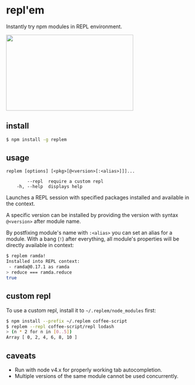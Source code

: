 # repl'em

Instantly try npm modules in REPL environment.

<img src="https://raw.githubusercontent.com/raine/replem/media/term.png" width="346" height="207">

## install

```sh
$ npm install -g replem
```

## usage

```
replem [options] [<pkg>[@<version>[:<alias>]]]...

        --repl  require a custom repl
    -h, --help  displays help
```

Launches a REPL session with specified packages installed and available in
the context.

A specific version can be installed by providing the version with syntax
`@<version>` after module name.

By postfixing module's name with `:<alias>` you can set an alias for a
module. With a bang (`!`) after everything, all module's properties will be
directly available in context:

```sh
$ replem ramda!
Installed into REPL context:
 - ramda@0.17.1 as ramda
> reduce === ramda.reduce
true
```

## custom repl

To use a custom repl, install it to `~/.replem/node_modules` first:

```sh
$ npm install --prefix ~/.replem coffee-script
$ replem --repl coffee-script/repl lodash
> (n * 2 for n in [0..5])
Array [ 0, 2, 4, 6, 8, 10 ]
```

## caveats

- Run with node v4.x for properly working tab autocompletion.
- Multiple versions of the same module cannot be used concurrently.
